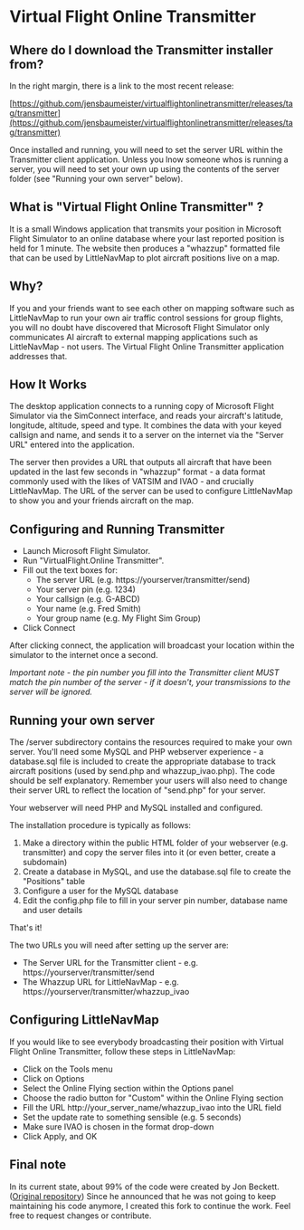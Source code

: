 # Virtual Flight Online Transmitter

## Where do I download the Transmitter installer from?

In the right margin, there is a link to the most recent release:

[https://github.com/jensbaumeister/virtualflightonlinetransmitter/releases/tag/transmitter](https://github.com/jensbaumeister/virtualflightonlinetransmitter/releases/tag/transmitter)

Once installed and running, you will need to set the server URL within the Transmitter client application. Unless you lnow someone whos is running a server, you will need to set your own up using the contents of the server folder (see "Running your own server" below).

## What is "Virtual Flight Online Transmitter" ?

It is a small Windows application that transmits your position in Microsoft Flight Simulator to an online database where your last reported position is held for 1 minute. The website then produces a "whazzup" formatted file that can be used by LittleNavMap to plot aircraft positions live on a map.

## Why?

If you and your friends want to see each other on mapping software such as LittleNavMap to run your own air traffic control sessions for group flights, you will no doubt have discovered that Microsoft Flight Simulator only communicates AI aircraft to external mapping applications such as LittleNavMap - not users. The Virtual Flight Online Transmitter application addresses that.

## How It Works

The desktop application connects to a running copy of Microsoft Flight Simulator via the SimConnect interface, and reads your aircraft's latitude, longitude, altitude, speed and type. It combines the data with your keyed callsign and name, and sends it to a server on the internet via the "Server URL" entered into the application.

The server then provides a URL that outputs all aircraft that have been updated in the last few seconds in "whazzup" format - a data format commonly used with the likes of VATSIM and IVAO - and crucially LittleNavMap. The URL of the server can be used to configure LittleNavMap to show you and your friends aircraft on the map.

## Configuring and Running Transmitter

* Launch Microsoft Flight Simulator.
* Run "VirtualFlight.Online Transmitter".
* Fill out the text boxes for:
  * The server URL (e.g. https://yourserver/transmitter/send)
  * Your server pin (e.g. 1234)
  * Your callsign (e.g. G-ABCD)
  * Your name (e.g. Fred Smith)
  * Your group name (e.g. My Flight Sim Group)
* Click Connect

After clicking connect, the application will broadcast your location within the simulator to the internet once a second.

*Important note - the pin number you fill into the Transmitter client MUST match the pin number of the server - if it doesn't, your transmissions to the server will be ignored.*

## Running your own server

The /server subdirectory contains the resources required to make your own server. You'll need some MySQL and PHP webserver experience - a database.sql file is included to create the appropriate database to track aircraft positions (used by send.php and whazzup_ivao.php). The code should be self explanatory. Remember your users will also need to change their server URL to reflect the location of "send.php" for your server.

Your webserver will need PHP and MySQL installed and configured.

The installation procedure is typically as follows:

1. Make a directory within the public HTML folder of your webserver (e.g. transmitter) and copy the server files into it (or even better, create a subdomain)
2. Create a database in MySQL, and use the database.sql file to create the "Positions" table
3. Configure a user for the MySQL database
4. Edit the config.php file to fill in your server pin number, database name and user details

That's it!

The two URLs you will need after setting up the server are:

* The Server URL for the Transmitter client - e.g. https://yourserver/transmitter/send
* The Whazzup URL for LittleNavMap - e.g. https://yourserver/transmitter/whazzup_ivao

## Configuring LittleNavMap

If you would like to see everybody broadcasting their position with Virtual Flight Online Transmitter, follow these steps in LittleNavMap:

* Click on the Tools menu
* Click on Options
* Select the Online Flying section within the Options panel
* Choose the radio button for "Custom" within the Online Flying section
* Fill the URL http://your_server_name/whazzup_ivao into the URL field
* Set the update rate to something sensible (e.g. 5 seconds)
* Make sure IVAO is chosen in the format drop-down
* Click Apply, and OK

## Final note

In its current state, about 99% of the code were created by Jon Beckett. ([Original repository](https://github.com/jonbeckett/virtualflightonlinetransmitter/)) Since he announced that he was not going to keep maintaining his code anymore, I created this fork to continue the work. Feel free to request changes or contribute.
